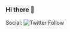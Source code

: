 ### Hi there 👋

Social:
![Twitter Follow](https://img.shields.io/twitter/follow/MarcelvanDuijn_?logo=twitter&style=for-the-badge)
